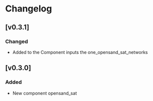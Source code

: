 # Changelog

## [v0.3.1]

### Changed
- Added to the Component inputs the one_opensand_sat_networks 

## [v0.3.0]

### Added
- New component opensand_sat